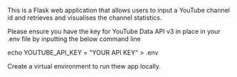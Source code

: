 This is a Flask web application that allows users to input a YouTube channel id and retrieves and visualises the channel statistics.

Please ensure you have the key for YouTube Data API v3 in place in your .env file by inputting the below command line

echo YOUTUBE_API_KEY = "YOUR API KEY" > .env

Create a virtual environment to run thew app locally.


